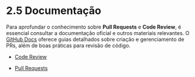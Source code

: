 # 2.5 Documentação

Para aprofundar o conhecimento sobre **Pull Requests** e **Code Review**, é essencial consultar a documentação oficial e outros materiais relevantes. O [GitHub Docs](https://docs.github.com/pt) oferece guias detalhados sobre criação e gerenciamento de PRs, além de boas práticas para revisão de código.

- [Code Review](https://www.knowsolution.com.br/code-review-importancia-fazer-revisao/)

- [Pull Requests](https://docs.github.com/pt/pull-requests)